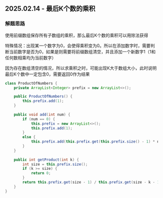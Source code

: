 ## 2025.02.14 - 最后K个数的乘积

### 解题思路
使用前缀数组保存所有子数组的乘积，那么最后K个数的乘积可以用除法获得

特殊情况：出现某一个数字为0，会使得乘积变为0。所以在添加数字时，需要判断当前数字是否为0，如果是则需要将前缀数组清空，并且添加一个新数字1（1和任何数相乘均为当前数字）

因为存在数组清空的情况，所以求乘积之时，可能出现K大于数组大小，此时说明最后K个数中一定包含0，需要返回0作为结果

```java
class ProductOfNumbers {
    private ArrayList<Integer> prefix = new ArrayList<>();

    public ProductOfNumbers() {
        this.prefix.add(1);
    }
    
    public void add(int num) {
        if (num == 0) {
            this.prefix = new ArrayList<>();
            this.prefix.add(1);
        }
        else {
            this.prefix.add(this.prefix.get(this.prefix.size() - 1) * num);
        }
    }
    
    public int getProduct(int k) {
        int size = this.prefix.size();
        if (k >= size) {
            return 0;
        }
        return this.prefix.get(size - 1) / this.prefix.get(size - k - 1);
    }
}
```
